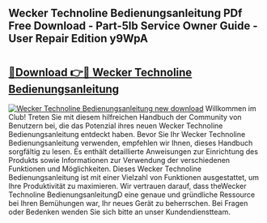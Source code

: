 ## Wecker Technoline Bedienungsanleitung PDf Free Download - Part-5lb Service Owner Guide - User Repair Edition y9WpA

# <h2><a href="http://df0iwx.blite.top/?on=Wecker+Technoline+Bedienungsanleitung">🔗Download 👉🔴 Wecker Technoline Bedienungsanleitung</a></h2>

[![Wecker Technoline Bedienungsanleitung new download](https://i.imgur.com/lujVjoI.png)](http://df0iwx.blite.top/?on=Wecker+Technoline+Bedienungsanleitung)
Willkommen im Club! Treten Sie mit diesem hilfreichen Handbuch der Community von Benutzern bei, die das Potenzial ihres neuen Wecker Technoline Bedienungsanleitung entdeckt haben. Bevor Sie Ihr Wecker Technoline Bedienungsanleitung verwenden, empfehlen wir Ihnen, dieses Handbuch sorgfältig zu lesen. Es enthält detaillierte Anweisungen zur Einrichtung des Produkts sowie Informationen zur Verwendung der verschiedenen Funktionen und Möglichkeiten. Dieses Wecker Technoline Bedienungsanleitung ist mit einer Vielzahl von Funktionen ausgestattet, um Ihre Produktivität zu maximieren. Wir vertrauen darauf, dass theWecker Technoline BedienungsanleitungD eine genaue und gründliche Ressource bei Ihren Bemühungen war, Ihr neues Gerät zu beherrschen. Bei Fragen oder Bedenken wenden Sie sich bitte an unser Kundendienstteam.
